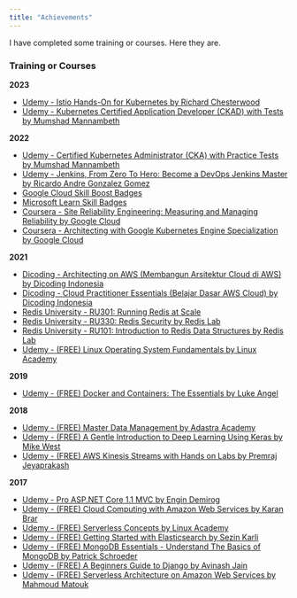 ```yaml
---
title: "Achievements"
---
```


I have completed some training or courses. Here they are.

### Training or Courses


**2023**

- [Udemy - Istio Hands-On for Kubernetes by Richard Chesterwood](https://www.udemy.com/certificate/UC-a8f9a4d7-72b7-4d8a-b630-c730cb450a3b/)
- [Udemy - Kubernetes Certified Application Developer (CKAD) with Tests by Mumshad Mannambeth](https://www.udemy.com/certificate/UC-99bd923f-1cd1-4da0-b176-123d1bd57557/)

**2022**

- [Udemy - Certified Kubernetes Administrator (CKA) with Practice Tests by Mumshad Mannambeth](https://www.udemy.com/certificate/UC-5a3ba47a-d042-479a-b6f1-71a8faba0022/)
- [Udemy - Jenkins, From Zero To Hero: Become a DevOps Jenkins Master by Ricardo Andre Gonzalez Gomez](https://www.udemy.com/certificate/UC-f2227e4e-f065-4ac0-9d1f-45791c457cfa/)
- [Google Cloud Skill Boost Badges](https://www.cloudskillsboost.google/public_profiles/b9d11480-0a1d-4322-a393-baa9ab27a5d8)
- [Microsoft Learn Skill Badges](https://docs.microsoft.com/en-us/users/86491054/)
- [Coursera - Site Reliability Engineering: Measuring and Managing Reliability by Google Cloud](https://www.coursera.org/account/accomplishments/verify/XNL4NTMMY45M)
- [Coursera - Architecting with Google Kubernetes Engine Specialization by Google Cloud](https://www.coursera.org/account/accomplishments/specialization/E5RKN9B5YC8M)

**2021**

- [Dicoding - Architecting on AWS (Membangun Arsitektur Cloud di AWS) by Dicoding Indonesia](https://www.dicoding.com/certificates/QLZ91O7QEP5D)
- [Dicoding - Cloud Practitioner Essentials (Belajar Dasar AWS Cloud) by Dicoding Indonesia](https://www.dicoding.com/certificates/72ZDE51W6PYW)
- [Redis University - RU301: Running Redis at Scale](https://university.redis.com/certificates/a3272bac6ceb476696d13208335991bb)
- [Redis University - RU330: Redis Security by Redis Lab](https://university.redis.com/certificates/027f08f97c0546da801e57516188580d)
- [Redis University - RU101: Introduction to Redis Data Structures by Redis Lab](https://university.redis.com/certificates/48fa85f5fcc341bfb0546ae0028b2fc3) 
- [Udemy - (FREE) Linux Operating System Fundamentals by Linux Academy](https://www.udemy.com/certificate/UC-be0408b3-f09e-4d3b-ae7b-a1654958ad77/)

**2019**

- [Udemy - (FREE) Docker and Containers: The Essentials by Luke Angel](https://www.udemy.com/certificate/UC-T74J0R0V/)

**2018**

- [Udemy - (FREE) Master Data Management by Adastra Academy](https://www.udemy.com/certificate/UC-VU39CGFI/)
- [Udemy - (FREE) A Gentle Introduction to Deep Learning Using Keras by Mike West](https://www.udemy.com/certificate/UC-AVN30V4E/)
- [Udemy - (FREE) AWS Kinesis Streams with Hands on Labs by Premraj Jeyaprakash](https://www.udemy.com/certificate/UC-0GLJUWGQ/)

**2017**

- [Udemy - Pro ASP.NET Core 1.1 MVC by Engin Demirog](https://www.udemy.com/certificate/UC-UL81H1LQ/)
- [Udemy - (FREE) Cloud Computing with Amazon Web Services by Karan Brar](https://www.udemy.com/certificate/UC-TBRRHHZL/)
- [Udemy - (FREE) Serverless Concepts by Linux Academy](https://www.udemy.com/certificate/UC-4KQRNAP5/)
- [Udemy - (FREE) Getting Started with Elasticsearch by Sezin Karli](https://www.udemy.com/certificate/UC-GENP22GE/)
- [Udemy - (FREE) MongoDB Essentials - Understand The Basics of MongoDB by Patrick Schroeder](https://www.udemy.com/certificate/UC-JN1A4FRE/)
- [Udemy - (FREE) A Beginners Guide to Django by Avinash Jain](https://www.udemy.com/certificate/UC-9WNEWEBD/)
- [Udemy - (FREE) Serverless Architecture on Amazon Web Services by Mahmoud Matouk](https://www.udemy.com/certificate/UC-7A9Z6F1T/)


